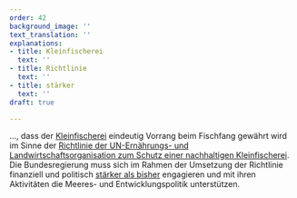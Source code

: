 ```yaml
---
order: 42
background_image: ''
text_translation: ''
explanations:
- title: Kleinfischerei
  text: ''
- title: Richtlinie
  text: ''
- title: stärker
  text: ''
draft: true

---
```

…, dass der [Kleinfischerei](# "Kleinfischerei") eindeutig Vorrang beim Fischfang gewährt wird im Sinne der [Richtlinie der UN-Ernährungs- und Landwirtschaftsorganisation zum Schutz einer nachhaltigen Kleinfischerei](# "Richtlinie"). Die Bundesregierung muss sich im Rahmen der Umsetzung der Richtlinie finanziell und politisch [stärker als bisher](# "stärker") engagieren und mit ihren Aktivitäten die Meeres- und Entwicklungspolitik unterstützen.